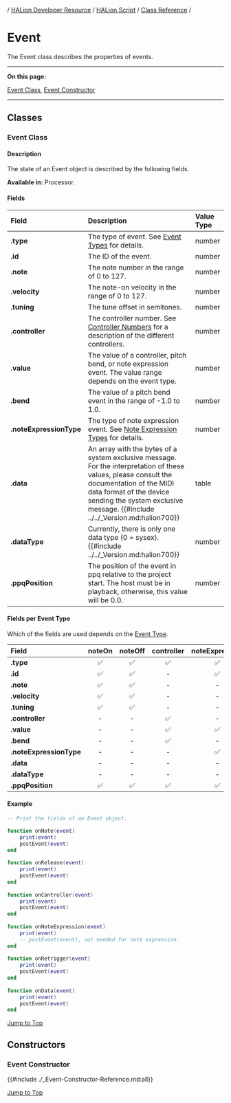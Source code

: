 / [HALion Developer Resource](../../HALion-Developer-Resource.md) / [HALion Script](./HALion-Script.md) / [Class Reference](./Class-Reference.md) /

# Event

The Event class describes the properties of events.

---

**On this page:**

[Event Class](#event-class), [Event Constructor](#event-constructor)

---

## Classes

### Event Class

#### Description

The state of an Event object is described by the following fields.

**Available in:** Processor.

#### Fields

|Field|Description|Value Type|
|:-|:-|:-|
|**.type**|The type of event. See [Event Types](./Event-Types.md) for details.|number|
|**.id**|The ID of the event.|number|
|**.note**|The note number in the range of 0 to 127.|number|
|**.velocity**|The note-on velocity in the range of 0 to 127.|number|
|**.tuning**|The tune offset in semitones.|number|
|**.controller**|The controller number. See [Controller Numbers](./Controller-Numbers.md) for a description of the different controllers.|number|
|**.value**|The value of a controller, pitch bend, or note expression event. The value range depends on the event type.|number|
|**.bend**|The value of a pitch bend event in the range of -1.0 to 1.0.|number|
|**.noteExpressionType**|The type of note expression event. See [Note Expression Types](./Note-Expression-Types.md) for details.|number|
|**.data**|An array with the bytes of a system exclusive message. For the interpretation of these values, please consult the documentation of the MIDI data format of the device sending the system exclusive message. {{#include ../../_Version.md:halion700}}|table|
|**.dataType**|Currently, there is only one data type (0 = sysex). {{#include ../../_Version.md:halion700}}|number|
|**.ppqPosition**|The position of the event in ppq relative to the project start. The host must be in playback, otherwise, this value will be 0.0.|number|

#### Fields per Event Type

Which of the fields are used depends on the [Event Type](./Event-Types.md).

|Field|noteOn|noteOff|controller|noteExpression|noteRetrigger|data|
|:-|:-:|:-:|:-:|:-:|:-:|:-:|
|**.type**|&#9989;|&#9989;|&#9989;|&#9989;|&#9989;|&#9989;|
|**.id**|&#9989;|&#9989;|-|&#9989;|&#9989;|-|
|**.note**|&#9989;|&#9989;|-|-|&#9989;|-|
|**.velocity**|&#9989;|&#9989;|-|-|&#9989;|-|
|**.tuning**|&#9989;|&#9989;|-|-|&#9989;|-|
|**.controller**|-|-|&#9989;|-|-|-|
|**.value**|-|-|&#9989;|&#9989;|-|-|
|**.bend**|-|-|&#9989;|-|-|-|
|**.noteExpressionType**|-|-|-|&#9989;|-|-|
|**.data**|-|-|-|-|-|&#9989;|
|**.dataType**|-|-|-|-|-|&#9989;|
|**.ppqPosition**|&#9989;|&#9989;|&#9989;|&#9989;|&#9989;|&#9989;|

#### Example

```lua
-- Print the fields of an Event object.

function onNote(event)
    print(event)
    postEvent(event)
end
 
function onRelease(event)
    print(event)
    postEvent(event)
end
  
function onController(event)
    print(event)
    postEvent(event)
end
  
function onNoteExpression(event)
    print(event)
    -- postEvent(event), not needed for note expression.
end
 
function onRetrigger(event)
    print(event)
    postEvent(event)
end
 
function onData(event)
    print(event)
    postEvent(event)
end
```

[Jump to Top ](#event)

## Constructors

### Event Constructor

{{#include ./_Event-Constructor-Reference.md:all}}

[Jump to Top ](#event)

